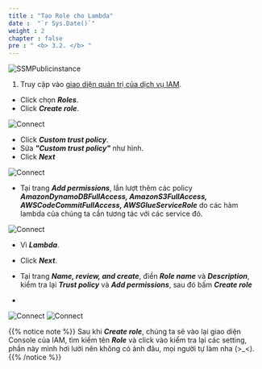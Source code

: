 ```yaml
---
title : "Tạo Role cho Lambda"
date :  "`r Sys.Date()`" 
weight : 2 
chapter : false
pre : " <b> 3.2. </b> "
---
```

![SSMPublicinstance](/images/3.CreateRole/iam_logo.png) 

1. Truy cập vào [giao diện quản trị của dịch vụ IAM](https://us-east-1.console.aws.amazon.com/iamv2/home).
  + Click chọn ***Roles***.
  + Click ***Create role***.

![Connect](/images/3.CreateRole/01-CreateRole.png)

  + Click ***Custom trust policy***.
  + Sửa ***"Custom trust policy"*** như hình.
  + Click ***Next***

![Connect](/images/3.CreateRole/trustpolicylambda.png)

  + Tại trang ***Add permissions***, lần lượt thêm các policy ***AmazonDynamoDBFullAccess, AmazonS3FullAccess, AWSCodeCommitFullAccess, AWSGlueServiceRole*** do các hàm lambda của chúng ta cần tương tác với các service đó.

![Connect](/images/3.CreateRole/Lambdapolicy.png)

  + Vì ***Lambda***.

  + Click ***Next***.
  + Tại trang ***Name, review, and create***, điền ***Role name*** và ***Description***, kiểm tra lại ***Trust policy*** và ***Add permissions***, sau đó bấm ***Create role***
  + 
![Connect](/images/3.CreateRole/Lambdaaddname.png)
![Connect](/images/3.CreateRole/finalcreaterole.png)

{{% notice note %}}
Sau khi ***Create role***, chúng ta sẽ vào lại giao diện Console của IAM, tìm kiếm tên ***Role*** và click vào kiểm tra lại các setting, phần này mình hơi lười nên không có ảnh đâu, mọi người tự làm nha (>_<).
{{% /notice %}}

